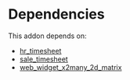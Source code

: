 # Dependencies

This addon depends on:

- [hr_timesheet](https://github.com/bringout/oca-ocb-hr/tree/8ba7c48b948434a6e0f007fa4a42b2c2404b816a/odoo-bringout-oca-ocb-hr_timesheet)
- [sale_timesheet](https://github.com/bringout/oca-ocb-sale/tree/180760d29eed276994d9dc061dc7089d5bfe0014/odoo-bringout-oca-ocb-sale_timesheet)
- [web_widget_x2many_2d_matrix](https://github.com/bringout/oca-technical)
